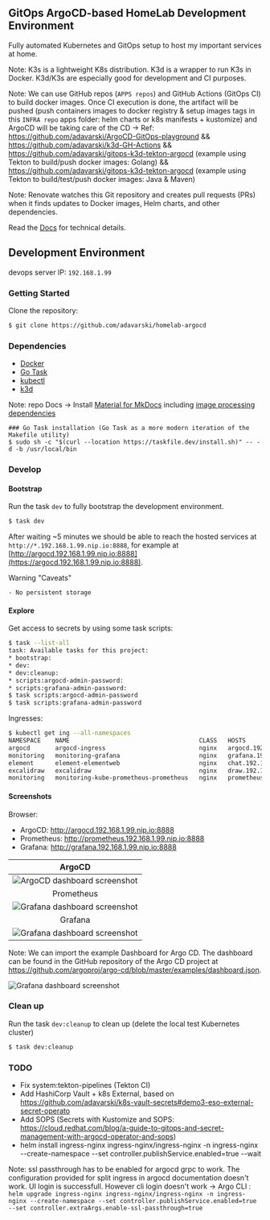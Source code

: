 ## GitOps ArgoCD-based HomeLab Development Environment

Fully automated Kubernetes and GitOps setup to host my important services at home.

Note: K3s is a lightweight K8s distribution. K3d is a wrapper to run K3s in Docker. K3d/K3s are especially good for development and CI purposes.


Note: We can use GitHub repos (`APPS repos`) and GitHub Actions (GitOps CI) to build docker images. Once CI execution is done, the artifact will be pushed (push containers images to docker registry & setup images tags in this `INFRA repo` apps folder: helm charts or k8s manifests + kustomize) and ArgoCD will be taking care of the CD -> Ref: https://github.com/adavarski/ArgoCD-GitOps-playground && https://github.com/adavarski/k3d-GH-Actions && https://github.com/adavarski/gitops-k3d-tekton-argocd (example using Tekton to build/push docker images: Golang) && https://github.com/adavarski/gitops-k3d-tekton-argocd (example using Tekton to build/test/push docker images: Java & Maven)

Note: Renovate watches this Git repository and creates pull requests (PRs) when it finds updates to Docker images, Helm charts, and other dependencies. 

Read the [Docs](https://adavarski.github.io/homelab-argocd) for technical details.

## Development Environment

devops server IP: `192.168.1.99`

### Getting Started

Clone the repository:

```sh
$ git clone https://github.com/adavarski/homelab-argocd
```

### Dependencies

- [Docker](https://docs.docker.com/engine/install/ubuntu/)
- [Go Task](https://taskfile.dev/installation)
- [kubectl](https://kubernetes.io/docs/tasks/tools/#kubectl)
- [k3d](https://k3d.io/#installation) 

 Note: repo Docs -> Install [Material for MkDocs](https://squidfunk.github.io/mkdocs-material/getting-started/#latest) including [image processing dependencies](https://squidfunk.github.io/mkdocs-material/setup/dependencies/image-processing)

```
### Go Task installation (Go Task as a more modern iteration of the Makefile utility)
$ sudo sh -c "$(curl --location https://taskfile.dev/install.sh)" -- -d -b /usr/local/bin
```

### Develop

#### Bootstrap

Run the task `dev` to fully bootstrap the development environment.

```bash
$ task dev
```

After waiting ~5 minutes we should be able to reach the hosted services at `http://*.192.168.1.99.nip.io:8888`, for example at [http://argocd.192.168.1.99.nip.io:8888](https://argocd.192.168.1.99.nip.io:8888).

Warning "Caveats"

    - No persistent storage

#### Explore

Get access to secrets by using some task scripts:

```bash
$ task --list-all
task: Available tasks for this project:
* bootstrap:                           
* dev:                                 
* dev:cleanup:                         
* scripts:argocd-admin-password: 
* scripts:grafana-admin-password:
$ task scripts:argocd-admin-password
$ task scripts:grafana-admin-password
```
Ingresses:

```bash
$ kubectl get ing --all-namespaces
NAMESPACE    NAME                                    CLASS   HOSTS                            ADDRESS      PORTS   AGE
argocd       argocd-ingress                          nginx   argocd.192.168.1.99.nip.io       172.28.0.2   80      99m
monitoring   monitoring-grafana                      nginx   grafana.192.168.1.99.nip.io      172.28.0.2   80      93m
element      element-elementweb                      nginx   chat.192.168.1.99.nip.io         172.28.0.2   80      93m
excalidraw   excalidraw                              nginx   draw.192.168.1.99.nip.io         172.28.0.2   80      93m
monitoring   monitoring-kube-prometheus-prometheus   nginx   prometheus.192.168.1.99.nip.io   172.28.0.2   80      93m

```

#### Screenshots

Browser: 
- ArgoCD: http://argocd.192.168.1.99.nip.io:8888
- Prometheus: http://prometheus.192.168.1.99.nip.io:8888
- Grafana: http://grafana.192.168.1.99.nip.io:8888

| ArgoCD |
| :--: |
| ![ArgoCD dashboard screenshot](docs/images/homelab-argocd-argocd.png) |
| Prometheus |
| ![Grafana dashboard screenshot](docs/images/homelab-argocd-prometheus.png) |
| Grafana |
| ![Grafana dashboard screenshot](docs/images/homelab-argocd-grafana.png) |

Note: We can import the example Dashboard for Argo CD. The dashboard can be found in the GitHub repository of the Argo CD project at https://github.com/argoproj/argo-cd/blob/master/examples/dashboard.json.

 ![Grafana dashboard screenshot](docs/images/homelab-argocd-grafana-argocd-dashboard.png) 

### Clean up

Run the task `dev:cleanup` to clean up (delete the local test Kubernetes cluster)

```bash
$ task dev:cleanup
```
### TODO
- Fix system:tekton-pipelines (Tekton CI)
- Add HashiCorp Vault + k8s External, based on https://github.com/adavarski/k8s-vault-secrets#demo3-eso-external-secret-operato
- Add SOPS (Secrets with Kustomize and SOPS: https://cloud.redhat.com/blog/a-guide-to-gitops-and-secret-management-with-argocd-operator-and-sops)
- helm install ingress-nginx ingress-nginx/ingress-nginx -n ingress-nginx --create-namespace --set controller.publishService.enabled=true --wait

Note: ssl passthrough has to be enabled for argocd grpc to work. The configuration provided for split ingress in argocd documentation doesn't work. UI login is successfull. However cli login doesn't work -> Argo CLI : `helm upgrade ingress-nginx ingress-nginx/ingress-nginx -n ingress-nginx --create-namespace --set controller.publishService.enabled=true --set controller.extraArgs.enable-ssl-passthrough=true`
